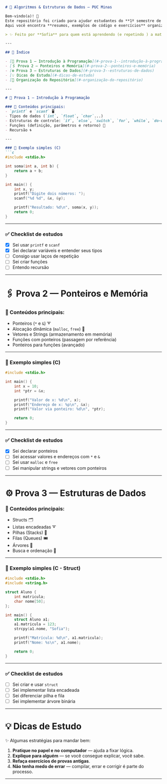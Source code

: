 
````markdown
# 📘 Algoritmos & Estruturas de Dados — PUC Minas

Bem-vindo(a)! 🚀  
Este repositório foi criado para ajudar estudantes do **1º semestre de Ciência da Computação - PUC Minas** 📚.  
Aqui você encontra **resumos, exemplos de código e exercícios** organizados por provas (1️⃣, 2️⃣ e 3️⃣).

> ✨ Feito por **Sofia** para quem está aprendendo (e repetindo ) a matéria.

---

## 📑 Índice

- [📘 Prova 1 — Introdução à Programação](#-prova-1--introdução-à-programação)
- [🖇️ Prova 2 — Ponteiros e Memória](#️-prova-2--ponteiros-e-memória)
- [⚙️ Prova 3 — Estruturas de Dados](#️-prova-3--estruturas-de-dados)
- [💡 Dicas de Estudo](#-dicas-de-estudo)
- [📂 Organização do Repositório](#-organização-do-repositório)

---

# 📘 Prova 1 — Introdução à Programação

### 📍 Conteúdos principais:
- `printf` e `scanf` 🖥️  
- Tipos de dados (`int`, `float`, `char`...)  
- Estruturas de controle: `if`, `else`, `switch`, `for`, `while`, `do-while` 🔁  
- Funções (definição, parâmetros e retorno) 🔧  
- Recursão 🌀  

---

### 🚀 Exemplo simples (C)
```c
#include <stdio.h>

int soma(int a, int b) {
    return a + b;
}

int main() {
    int x, y;
    printf("Digite dois números: ");
    scanf("%d %d", &x, &y);

    printf("Resultado: %d\n", soma(x, y));
    return 0;
}
````

---

### ✅ Checklist de estudos

* [x] Sei usar `printf` e `scanf`
* [x] Sei declarar variáveis e entender seus tipos
* [ ] Consigo usar laços de repetição
* [ ] Sei criar funções
* [ ] Entendo recursão

---

# 🖇️ Prova 2 — Ponteiros e Memória

### 📍 Conteúdos principais:

* Ponteiros (`*` e `&`) ➰
* Alocação dinâmica (`malloc`, `free`) 🧩
* Vetores e Strings (armazenamento em memória)
* Funções com ponteiros (passagem por referência)
* Ponteiros para funções (avançado)

---

### 🚀 Exemplo simples (C)

```c
#include <stdio.h>

int main() {
    int x = 10;
    int *ptr = &x;

    printf("Valor de x: %d\n", x);
    printf("Endereço de x: %p\n", &x);
    printf("Valor via ponteiro: %d\n", *ptr);

    return 0;
}
```

---

### ✅ Checklist de estudos

* [x] Sei declarar ponteiros
* [ ] Sei acessar valores e endereços com `*` e `&`
* [ ] Sei usar `malloc` e `free`
* [ ] Sei manipular strings e vetores com ponteiros

---

# ⚙️ Prova 3 — Estruturas de Dados

### 📍 Conteúdos principais:

* Structs 🗂️
* Listas encadeadas ➰
* Pilhas (Stacks) 🥞
* Filas (Queues) 🎟️
* Árvores 🌳
* Busca e ordenação 🔎

---

### 🚀 Exemplo simples (C - Struct)

```c
#include <stdio.h>
#include <string.h>

struct Aluno {
    int matricula;
    char nome[50];
};

int main() {
    struct Aluno a1;
    a1.matricula = 123;
    strcpy(a1.nome, "Sofia");

    printf("Matrícula: %d\n", a1.matricula);
    printf("Nome: %s\n", a1.nome);

    return 0;
}
```

---

### ✅ Checklist de estudos

* [ ] Sei criar e usar `struct`
* [ ] Sei implementar lista encadeada
* [ ] Sei diferenciar pilha e fila
* [ ] Sei implementar árvore binária

---

# 💡 Dicas de Estudo

✨ Algumas estratégias para mandar bem:

1. **Pratique no papel e no computador** — ajuda a fixar lógica.
2. **Explique para alguém** — se você consegue explicar, você sabe.
3. **Refaça exercícios de provas antigas**.
4. **Não tenha medo de errar** — compilar, errar e corrigir é parte do processo.

---

